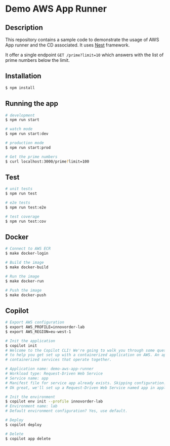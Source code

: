 # Demo AWS App Runner

## Description

This repository contains a sample code to demonstrate the usage of AWS App runner and the CD associated.
It uses [Nest](https://github.com/nestjs/nest) framework.

It offer a single endpoint `GET /prime?limit=10` which answers with the list of prime numbers below the limit.

## Installation

```bash
$ npm install
```

## Running the app

```bash
# development
$ npm run start

# watch mode
$ npm run start:dev

# production mode
$ npm run start:prod

# Get the prime numbers
$ curl localhost:3000/prime?limit=100
```

## Test

```bash
# unit tests
$ npm run test

# e2e tests
$ npm run test:e2e

# test coverage
$ npm run test:cov
```

## Docker

```bash
# Connect to AWS ECR
$ make docker-login

# Build the image
$ make docker-build

# Run the image
$ make docker-run

# Push the image
$ make docker-push
```

## Copilot

```bash
# Export AWS configuration
$ export AWS_PROFILE=innovorder-lab
$ export AWS_REGION=eu-west-1

# Init the application
$ copilot init
# Welcome to the Copilot CLI! We're going to walk you through some questions
# to help you get set up with a containerized application on AWS. An application is a collection of
# containerized services that operate together.

# Application name: demo-aws-app-runner
# Workload type: Request-Driven Web Service
# Service name: app
# Manifest file for service app already exists. Skipping configuration.
# Ok great, we'll set up a Request-Driven Web Service named app in application demo-aws-app-runner.

# Init the environment
$ copilot env init --profile innovorder-lab
# Environment name: lab
# Default environment configuration? Yes, use default.

# Deploy
$ copilot deploy

# Delete
$ copilot app delete
```
